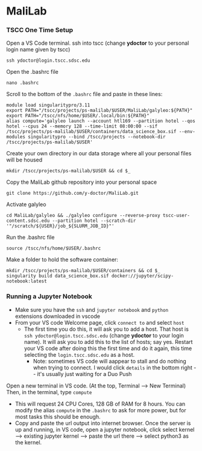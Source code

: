 # MaliLab

### TSCC One Time Setup

Open a VS Code terminal. ssh into tscc (change **ydoctor** to your personal login name given by tscc)
```
ssh ydoctor@login.tscc.sdsc.edu
```
Open the .bashrc file

```
nano .bashrc
```
Scroll to the bottom of the `.bashrc` file and paste in these lines:
```
module load singularitypro/3.11
export PATH="/tscc/projects/ps-malilab/$USER/MaliLab/galyleo:${PATH}"
export PATH="/tscc/nfs/home/$USER/.local/bin:${PATH}"
alias compute='galyleo launch --account htl169 --partition hotel --qos hotel --cpus 24 --memory 128 --time-limit 08:00:00 --sif /tscc/projects/ps-malilab/$USER/containers/data_science_box.sif --env-modules singularitypro --bind /tscc/projects --notebook-dir /tscc/projects/ps-malilab/$USER'
```

Create your own directory in our data storage where all your personal files will be housed
```
mkdir /tscc/projects/ps-malilab/$USER && cd $_
```

Copy the MaliLab github repository into your personal space
```
git clone https://github.com/y-doctor/MaliLab.git
```

Activate galyleo
```
cd MaliLab/galyleo && ./galyleo configure --reverse-proxy tscc-user-content.sdsc.edu --partition hotel --scratch-dir '"/scratch/${USER}/job_${SLURM_JOB_ID}"'
```
Run the .bashrc file
```
source /tscc/nfs/home/$USER/.bashrc
```
Make a folder to hold the software container:
```
mkdir /tscc/projects/ps-malilab/$USER/containers && cd $_
singularity build data_science_box.sif docker://jupyter/scipy-notebook:latest
```

### Running a Jupyter Notebook
- Make sure you have the `ssh` and `jupyter notebook` and `python` extensions downloaded in vscode
- From your VS code Welcome page, click `connect to` and select `host`
  - The first time you do this, it will ask you to add a host. That host is `ssh ydoctor@login.tscc.sdsc.edu` (change **ydoctor** to your login name). It will ask you to add this to the list of hosts; say yes. Restart your VS code after doing this the first time and do it again, this time selecting the `login.tscc.sdsc.edu` as a host.
    - Note: sometimes VS code will aappear to stall and do nothing when trying to connect. I would click `details` in the bottom right -- it's usually just waiting for a Duo Push
  
Open a new terminal in VS code. (At the top, Terminal --> New Terminal) Then, in the terminal, type `compute`
- This will request 24 CPU Cores, 128 GB of RAM for 8 hours. You can modify the alias `compute` in the `.bashrc` to ask for more power, but for most tasks this should be enough.
- Copy and paste the url output into internet browser. Once the server is up and running, in VS code, open a jupyter notebook, click select kernel --> existing jupyter kernel --> paste the url there --> select python3 as the kernel. 

